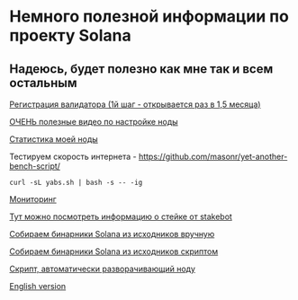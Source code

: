 # Немного полезной информации по проекту Solana

## Надеюсь, будет полезно как мне так и всем остальным

[Регистрация валидатора (1й шаг - открывается раз в 1,5 месяца)](https://solana.com/validator-registration)

[ОЧЕНЬ полезные видео по настройке ноды](https://www.youtube.com/c/DimAn_io/videos)

[Статистика моей ноды](https://metrics.stakeconomy.com/d/f2b2HcaGz/solana-community-validator-dashboard?orgId=1&refresh=1m&var-server=vah-stakeiteasy-test&var-inter=30s&var-cpu=All&var-netif=All&var-pubkey=4P8diDfWD1ra7bF8BXDPUExMg2QAhTxVLTq3tU4QcH8p)

Тестируем скорость интернета - https://github.com/masonr/yet-another-bench-script/

`curl -sL yabs.sh | bash -s -- -ig`

[Мониторинг](https://github.com/stakeconomy/solanamonitoring)

[Тут можно посмотреть информацию о стейке от stakebot](https://github.com/solana-labs/stake-o-matic/wiki/)

[Собираем бинарники Solana из исходников вручную](https://github.com/agjell/sol-tutorials/blob/master/building-solana-from-source.md)

[Собираем бинарники Solana из исходников скриптом](https://github.com/xtreme911/solana)

[Скрипт, автоматически разворачивающий ноду](https://github.com/mfactory-lab/sv-manager)



[English version](https://github.com/Vahhhh/solana/blob/main/README_EN.md)
